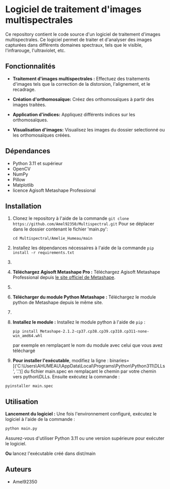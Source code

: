# Logiciel de traitement d'images multispectrales

Ce repository contient le code source d'un logiciel de traitement d'images multispectrales. Ce logiciel permet de traiter et d'analyser des images capturées dans différents domaines spectraux, tels que le visible, l'infrarouge, l'ultraviolet, etc.

## Fonctionnalités

- **Traitement d'images multispectrales :** Effectuez des traitements d'images tels que la correction de la distorsion, l'alignement, et le recadrage.

- **Création d'orthomosaïque:** Créez des orthomosaïques à partir des images traitées.

- **Application d'indices:** Appliquez différents indices sur les orthomosaïques.

- **Visualisation d'images:** Visualisez les images du dossier selectionné ou les orthomosaïques créées.
  
## Dépendances

* Python 3.11 et supérieur
* OpenCV
* NumPy
* Pillow
* Matplotlib
* licence Agisoft Metashape Professional

## Installation

1. Clonez le repository à l'aide de la commande `git clone https://github.com/Amel92350/Multispectral.git`
   Pour se déplacer dans le dossier contenant le fichier 'main.py':
   ```batch
   cd Multispectral/Amelie_Humeau/main
   ```
   
2. Installez les dépendances nécessaires à l'aide de la commande `pip install -r requirements.txt`
3. 
4. **Téléchargez Agisoft Metashape Pro :**  Téléchargez Agisoft Metashape Professional depuis [le site officiel de Metashape](https://www.agisoft.com/downloads/installer/).
5. 
6. **Télécharger du module Python Metashape :** Téléchargez le module python de Metashape depuis le même site.
7. 
8. **Installez le module :** Installez le module python à l'aide de `pip` : 
     ```batch
     pip install Metashape-2.1.2-cp37.cp38.cp39.cp310.cp311-none-win_amd64.whl
     ```
     par exemple en remplaçant le nom du module avec celui que vous avez téléchargé
   
10. **Pour installer l'exécutable**, modifiez la ligne : binaries=[('C:\\Users\\AHUMEAU\\AppData\\Local\\Programs\\Python\\Python311\\DLLs', '.')] du fichier main.spec en remplaçant le chemin par votre chemin vers python\\DLLs.
   Ensuite exécutez la commande :
   ```batch
   pyinstaller main.spec
   ```
  
## Utilisation
  
**Lancement du logiciel :** Une fois l'environnement configuré, exécutez le logiciel à l'aide de la commande :

   ```bash
   python main.py
   ```
Assurez-vous d'utiliser Python 3.11 ou une version supérieure pour exécuter le logiciel.

**Ou** lancez l'exécutable créé dans dist/main


## Auteurs

* Amel92350
